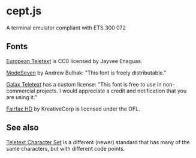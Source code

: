 # cept.js

A terminal emulator compliant with ETS 300 072

## Fonts

[European Teletext](https://notabug.org/HarvettFox96) is CC0 licensed by Jayvee Enaguas.

[ModeSeven](https://dev.null.org/fonts/) by Andrew Bulhak: "This font is freely distributable."

[Galax Teletext](https://galax.xyz/TELETEXT/) has a custom license: "This font is free to use in non-commercial projects. I would appreciate a credit and notification that you are using it."

[Fairfax HD](https://www.kreativekorp.com/software/fonts/fairfaxhd.shtml)  by KreativeCorp is licensed under the OFL.

## See also

[Teletext Character Set](https://en.wikipedia.org/wiki/Teletext_character_set) is a different (newer) standard that has many of the same characters, but with different code points.
